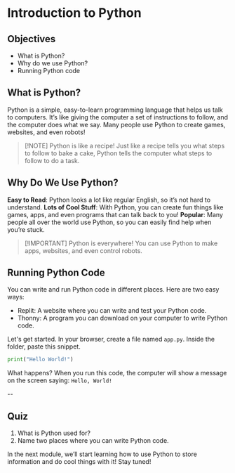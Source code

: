 # Introduction to Python

## Objectives
* What is Python?
* Why do we use Python?
* Running Python code

## What is Python?
Python is a simple, easy-to-learn programming language that helps us talk to computers. It’s like giving the computer a set of instructions to follow, and the computer does what we say. Many people use Python to create games, websites, and even robots!

> [!NOTE] Python is like a recipe!
> Just like a recipe tells you what steps to follow to bake a cake, Python tells the computer what steps to follow to do a task.

## Why Do We Use Python?

**Easy to Read**: Python looks a lot like regular English, so it’s not hard to understand.
**Lots of Cool Stuff**: With Python, you can create fun things like games, apps, and even programs that can talk back to you!
**Popular**: Many people all over the world use Python, so you can easily find help when you’re stuck.

> [!IMPORTANT] Python is everywhere!
> You can use Python to make apps, websites, and even control robots.

## Running Python Code

You can write and run Python code in different places. Here are two easy ways:
* Replit: A website where you can write and test your Python code.
* Thonny: A program you can download on your computer to write Python code.

Let's get started. In your browser, create a file named `app.py`. Inside the folder, paste this snippet.
```python
print("Hello World!")
```
What happens?
When you run this code, the computer will show a message on the screen saying: `Hello, World!`

--
## Quiz
1. What is Python used for?
2. Name two places where you can write Python code.


In the next module, we’ll start learning how to use Python to store information and do cool things with it! Stay tuned!

